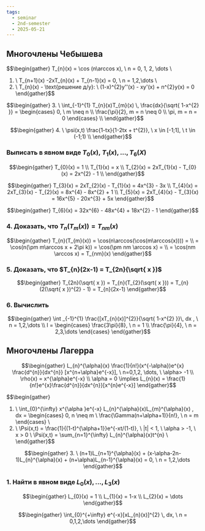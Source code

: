 ```yaml
---
tags:
  - seminar
  - 2nd-semester
  - 2025-05-21
---
```


## Многочлены Чебышева

$$\begin{gather}
T_{n}(x) = \cos (n\arccos x), \ n = 0, 1, 2, \dots \\
1. \ T_{n+1}(x) -2xT_{n}(x) + T_{n-1}(x) = 0, \ n = 1,2,\dots \\
2. \ T_{n}(x) - \text{решение д/у}: \\
(1-x)^{2}y''(x) - xy'(x) + n^{2}y(x) = 0
\end{gather}$$

$$\begin{gather}
3. \ \int_{-1}^{1} T_{n}(x)T_{m}(x) \, \frac{dx}{\sqrt{ 1-x^{2} }}  = \begin{cases}
0, \ m \neq n \\
\frac{\pi}{2}, m = n \neq 0 \\
\pi, m = n = 0
\end{cases} \\
\end{gather}$$

$$\begin{gather}
4. \ \psi(x,t) \frac{1-tx}{1-2tx + t^{2}}, \ x \in [-1;1], \ t \in (-1;1) \\
\end{gather}$$

### Выписать в явном виде $T_{0}(x), \ T_{1}(x), \dots, T_{6}(X)$

$$\begin{gather}
T_{0}(x) = 1 \\
T_{1}(x) = x \\
T_{2}(x) = 2xT_{1}(x) - T_{0}(x) = 2x^{2} - 1 \\
\end{gather}$$

$$\begin{gather}
T_{3}(x) = 2xT_{2}(x) - T_{1}(x) = 4x^{3} - 3x \\
T_{4}(x) = 2xT_{3}(x) - T_{2}(x) = 8x^{4} - 8x^{2} + 1 \\
T_{5}(x) = 2xT_{4}(x) - T_{3}(x) = 16x^{5} - 20x^{3} + 5x
\end{gather}$$

$$\begin{gather}
T_{6}(x) = 32x^{6} - 48x^{4} + 18x^{2} - 1
\end{gather}$$

### 4. Доказать, что $T_{n}(T_{m}(x)) = T_{nm}(x)$

$$\begin{gather}
T_{n}(T_{m}(x)) = \cos(n\arccos(\cos(m\arccos(x)))) = \\
= \cos(n(\pm m\arccos x + 2\pi k)) = \cos(\pm nm \arccos x) = \\
= \cos(nm \arccos x) = T_{nm}(x)
\end{gather}$$
### 5. Доказать, что $T_{n}(2x-1) = T_{2n}(\sqrt{ x })$

$$\begin{gather}
T_{2n}(\sqrt{ x }) = T_{n}(T_{2}(\sqrt{ x })) = T_{n}(2(\sqrt{ x })^{2} - 1) = T_{n}(2x-1)
\end{gather}$$

### 6. Вычислить 

$$\begin{gather}
\int _{-1}^{1} \frac{[xT_{n}(x)]^{2}}{\sqrt{ 1-x^{2} }}\, dx , \ n = 1,2,\dots \\
I = \begin{cases}
\frac{3\pi}{8}, \ n = 1 \\
\frac{\pi}{4}, \ n = 2,3,\dots
\end{cases}
\end{gather}$$

## Многочлены Лагерра

$$\begin{gather}
L_{n}^{\alpha}(x) \frac{1}{n!}(x^{-\alpha})e^{x} \frac{d^{n}}{dx^{n}} [x^{n+\alpha}e^{-x}], \ n=0,1,2, \dots, \ \alpha> -1 \\
\rho(x) = x^{\alpha}e^{-x} \\
\alpha = 0 \implies L_{n}(x) = \frac{1}{n!}e^{x}\frac{d^{n}}{dx^{n}}[x^{n}e^{-x}]
\end{gather}$$

$$\begin{gather}
1. \ \int_{0}^{\infty} x^{\alpha }e^{-x} L_{n}^{\alpha}(x)L_{m}^{\alpha}(x) \, dx = \begin{cases}
0, n \neq m \\
\frac{\Gamma(n+\alpha+1)}{n!}, \ n = m
\end{cases}  \\
2. \ \Psi(x,t) = \frac{1}{(1-t)^{\alpha+1}}e^{-xt/(1-t)}, \ |t| < 1, \ \alpha > -1, \ x > 0 \\
\Psi(x,t) = \sum_{n=1}^{\infty} L_{n}^{\alpha}(x)t^{n} \\
\end{gather}$$

$$\begin{gather}
3. \ (n+1)L_{n+1}^{\alpha}(x) + (x-\alpha-2n-1)L_{n}^{\alpha}(x) + (n+\alpha)L_{n-1}^{\alpha}(x) = 0, \ n = 1,2,\dots
\end{gather}$$

### 1. Найти в явном виде $L_{0}(x), \dots, L_{3}(x)$

$$\begin{gather}
L_{0}(x) = 1 \\
L_{1}(x) = 1-x \\
L_{2}(x) = \dots
\end{gather}$$

$$\begin{gather}
\int_{0}^{+\infty} e^{-x}[xL_{n}(x)]^{2} \, dx, \ n = 0,1,2,\dots
\end{gather}$$